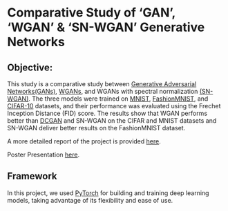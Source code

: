 # Comparative Study of ‘GAN’, ‘WGAN’ & ‘SN-WGAN’ Generative Networks 

## Objective:
This study is a comparative study between [Generative
Adversarial Networks(GANs)](https://en.wikipedia.org/wiki/Generative_adversarial_network), [WGANs](https://en.wikipedia.org/wiki/Wasserstein_GAN), and WGANs with
spectral normalization [(SN-WGAN)](https://arxiv.org/abs/1701.07875). The three models were trained on
[MNIST](https://en.wikipedia.org/wiki/MNIST_database), [FashionMNIST](https://github.com/zalandoresearch/fashion-mnist), and [CIFAR-10](https://en.wikipedia.org/wiki/CIFAR-10) datasets, and their
performance was evaluated using the Frechet Inception Distance (FID) score. The results show that WGAN performs
better than [DCGAN](https://arxiv.org/abs/1511.06434v2) and SN-WGAN on the CIFAR and
MNIST datasets and SN-WGAN deliver better results on
the FashionMNIST dataset.

A more detailed report of the project is provided [here](https://github.com/MiladMt11/deepLearningWGAN/blob/bdd581859a14174388c9326d661c50d26beb05ce/02456___Deep_learning_Project___Report.pdf).

Poster Presentation [here](https://github.com/MiladMt11/deepLearningWGAN/blob/bdd581859a14174388c9326d661c50d26beb05ce/DL_Poster.pdf).

## Framework
In this project, we used [PyTorch](https://pytorch.org/) for building and training deep learning models, taking advantage of its flexibility and ease of use.
